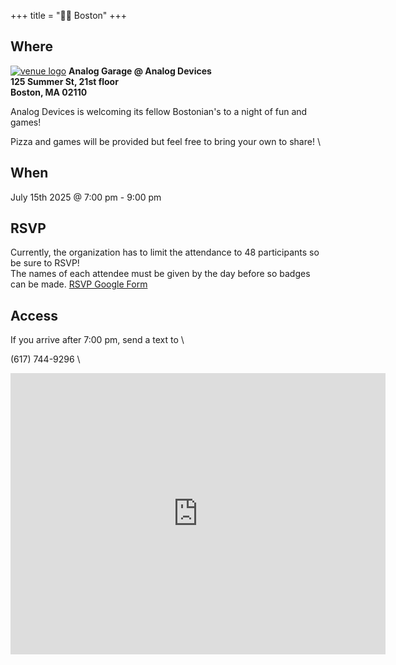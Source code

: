 +++
title = "🫘🌆 Boston"
+++
<!-- [![venue logo](/images/boston/faneuilhall.png)](https://boardgamenightwg.com/boston) -->

## Where
[![venue logo](/images/logos/analog-devices-logo.jpg)](https://www.analog.com/)
**Analog Garage @ Analog Devices** \
**125 Summer St, 21st floor** \
**Boston, MA 02110**

Analog Devices is welcoming its fellow Bostonian's to a night of fun and games!
<!-- **Please be sure to RSVP by noon on 11/13/2024 as a list of names is required to be given ahead of the event.** -->
<!-- **This includes the names of any plus ones that are attending. You can add their name as a comment in the RSVP form.**\ -->

<!-- The hosts will be collecting people from the lobby and bringing them to where games will be hosted. \ -->
<!-- The AI Institute will provide pizza, snacks, and non alcoholic beverages. \ -->
<!-- The event is alcohol free. \ -->
Pizza and games will be provided but feel free to bring your own to share! \
<!-- Photographs will not be allowed to be taken. \ -->

## When
July 15th 2025 @ 7:00 pm - 9:00 pm
<!-- TBD -->

## RSVP
Currently, the organization has to limit the attendance to 48 participants so be sure to RSVP! \
The names of each attendee must be given by the day before so badges can be made.
<a href="https://forms.gle/vEz3Grc6fucuLPbz9">RSVP Google Form</a>

## Access
If you arrive after 7:00 pm, send a text to \

(617) 744-9296 \

<iframe src="https://www.google.com/maps/embed?pb=!1m18!1m12!1m3!1d2948.506380455931!2d-71.0575037!3d42.3530464!2m3!1f0!2f0!3f0!3m2!1i1024!2i768!4f13.1!3m3!1m2!1s0x89e370a500000001%3A0x57f7113f59f1d20d!2sAnalog%20Devices!5e0!3m2!1sen!2sus!4v1750903406736!5m2!1sen!2sus" width="600" height="450" style="border:0;" allowfullscreen="" loading="lazy" referrerpolicy="no-referrer-when-downgrade"></iframe>

